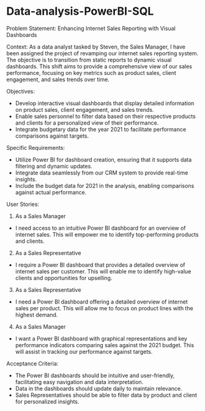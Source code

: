 # Data-analysis-PowerBI-SQL

Problem Statement: Enhancing Internet Sales Reporting with Visual Dashboards

Context:
As a data analyst tasked by Steven, the Sales Manager, I have been assigned the project of revamping our internet sales reporting system. The objective is to transition from static reports to dynamic visual dashboards. This shift aims to provide a comprehensive view of our sales performance, focusing on key metrics such as product sales, client engagement, and sales trends over time.

Objectives:
* Develop interactive visual dashboards that display detailed information on product sales, client engagement, and sales trends.
* Enable sales personnel to filter data based on their respective products and clients for a personalized view of their performance.
* Integrate budgetary data for the year 2021 to facilitate performance comparisons against targets.

Specific Requirements:
* Utilize Power BI for dashboard creation, ensuring that it supports data filtering and dynamic updates.
* Integrate data seamlessly from our CRM system to provide real-time insights.
* Include the budget data for 2021 in the analysis, enabling comparisons against actual performance.

User Stories:
1. As a Sales Manager
 * I need access to an intuitive Power BI dashboard for an overview of internet sales. This will empower me to identify top-performing products and 
   clients.

2. As a Sales Representative
 * I require a Power BI dashboard that provides a detailed overview of internet sales per customer. This will enable me to identify high-value clients and 
   opportunities for upselling.

3. As a Sales Representative
 * I need a Power BI dashboard offering a detailed overview of internet sales per product. This will allow me to focus on product lines with the highest 
   demand.

4. As a Sales Manager
 * I want a Power BI dashboard with graphical representations and key performance indicators comparing sales against the 2021 budget. This will assist in 
   tracking our performance against targets.

Acceptance Criteria:
* The Power BI dashboards should be intuitive and user-friendly, facilitating easy navigation and data interpretation.
* Data in the dashboards should update daily to maintain relevance.
* Sales Representatives should be able to filter data by product and client for personalized insights.

